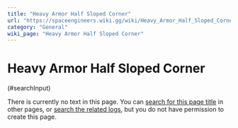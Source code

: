 ```yaml
---
title: "Heavy Armor Half Sloped Corner"
url: "https://spaceengineers.wiki.gg/wiki/Heavy_Armor_Half_Sloped_Corner"
category: "General"
wiki_page: "Heavy Armor Half Sloped Corner"
---
```


# Heavy Armor Half Sloped Corner

(#searchInput)

There is currently no text in this page. You can [search for this page title](https://spaceengineers.wiki.gg/wiki/Special:Search/Heavy_Armor_Half_Sloped_Corner "Special:Search/Heavy Armor Half Sloped Corner") in other pages, or [search the related logs](https://spaceengineers.wiki.gg/wiki/Special:Log?page=Heavy_Armor_Half_Sloped_Corner), but you do not have permission to create this page.